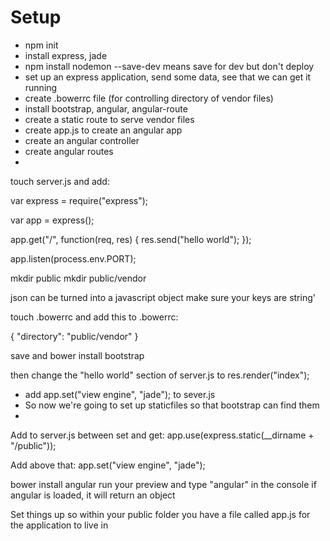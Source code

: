 # Setup 

- npm init
- install express, jade
- npm install nodemon --save-dev means save for dev but don't deploy
- set up an express application, send some data, see that we can get it running
- create .bowerrc file (for controlling directory of vendor files)
- install bootstrap, angular, angular-route
- create a static route to serve vendor files
- create app.js to create an angular app
- create an angular controller
- create angular routes
- 

touch server.js and add:

var express = require("express");

var app = express();

app.get("/", function(req, res) {
    res.send("hello world");
});

app.listen(process.env.PORT);

mkdir public
mkdir public/vendor


json can be turned into a javascript object
make sure your keys are string'

touch .bowerrc 
and add this to .bowerrc:

{
"directory": "public/vendor"
}

save and bower install bootstrap

then change the "hello world" section of server.js to
res.render("index");

- add app.set("view engine", "jade"); to sever.js
- So now we're going to set up staticfiles so that bootstrap can find them
- 

Add to server.js between set and get:
app.use(express.static(__dirname + "/public"));

Add above that:
app.set("view engine", "jade");


bower install angular
run your preview and type "angular" in the console
if angular is loaded, it will return an object

Set things up so within your public folder you have a file called app.js for the 
application to live in
